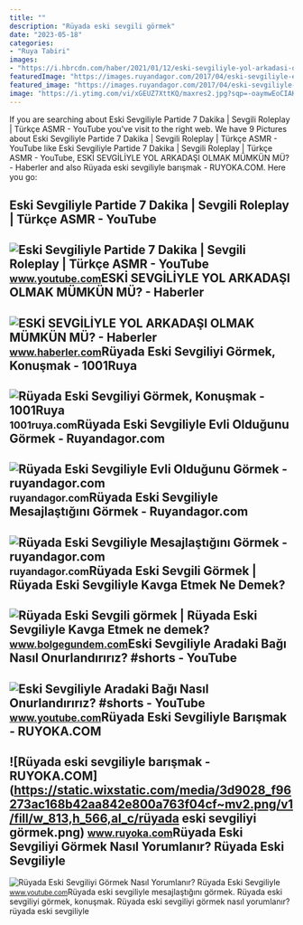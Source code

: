 ```yaml
---
title: ""
description: "Rüyada eski sevgili görmek"
date: "2023-05-18"
categories:
- "Ruya Tabiri"
images:
- "https://i.hbrcdn.com/haber/2021/01/12/eski-sevgiliyle-yol-arkadasi-olmak-mumkun-mu-13861645_amp.jpg"
featuredImage: "https://images.ruyandagor.com/2017/04/eski-sevgiliyle-evli-oldugunu-gormek-1549.jpg"
featured_image: "https://images.ruyandagor.com/2017/04/eski-sevgiliyle-mesajlastigini-gormek-2014.jpg"
image: "https://i.ytimg.com/vi/xGEUZ7XttKQ/maxres2.jpg?sqp=-oaymwEoCIAKENAF8quKqQMcGADwAQH4AbYIgAKAD4oCDAgAEAEYZSBXKEowDw==&amp;rs=AOn4CLAk946olYOp2QGdr9bfq1wjh2XY9g"
---
```


If you are searching about Eski Sevgiliyle Partide 7 Dakika | Sevgili Roleplay | Türkçe ASMR - YouTube you've visit to the right web. We have 9 Pictures about Eski Sevgiliyle Partide 7 Dakika | Sevgili Roleplay | Türkçe ASMR - YouTube like Eski Sevgiliyle Partide 7 Dakika | Sevgili Roleplay | Türkçe ASMR - YouTube, ESKİ SEVGİLİYLE YOL ARKADAŞI OLMAK MÜMKÜN MÜ? - Haberler and also Rüyada eski sevgiliyle barışmak - RUYOKA.COM. Here you go:

Eski Sevgiliyle Partide 7 Dakika | Sevgili Roleplay | Türkçe ASMR - YouTube
---------------------------------------------------------------------------

 ![Eski Sevgiliyle Partide 7 Dakika | Sevgili Roleplay | Türkçe ASMR - YouTube](https://i.ytimg.com/vi/do1WEkJ0fPE/maxresdefault.jpg) <small>www.youtube.com</small>ESKİ SEVGİLİYLE YOL ARKADAŞI OLMAK MÜMKÜN MÜ? - Haberler
--------------------------------------------------------

 ![ESKİ SEVGİLİYLE YOL ARKADAŞI OLMAK MÜMKÜN MÜ? - Haberler](https://i.hbrcdn.com/haber/2021/01/12/eski-sevgiliyle-yol-arkadasi-olmak-mumkun-mu-13861645_amp.jpg) <small>www.haberler.com</small>Rüyada Eski Sevgiliyi Görmek, Konuşmak - 1001Ruya
-------------------------------------------------

 ![Rüyada Eski Sevgiliyi Görmek, Konuşmak - 1001Ruya](https://1001ruya.com/wp-content/uploads/ruyada-eski-sevgili-gormek.jpg) <small>1001ruya.com</small>Rüyada Eski Sevgiliyle Evli Olduğunu Görmek - Ruyandagor.com
------------------------------------------------------------

 ![Rüyada Eski Sevgiliyle Evli Olduğunu Görmek - ruyandagor.com](https://images.ruyandagor.com/2017/04/eski-sevgiliyle-evli-oldugunu-gormek-1549.jpg) <small>ruyandagor.com</small>Rüyada Eski Sevgiliyle Mesajlaştığını Görmek - Ruyandagor.com
-------------------------------------------------------------

 ![Rüyada Eski Sevgiliyle Mesajlaştığını Görmek - ruyandagor.com](https://images.ruyandagor.com/2017/04/eski-sevgiliyle-mesajlastigini-gormek-2014.jpg) <small>ruyandagor.com</small>Rüyada Eski Sevgili Görmek | Rüyada Eski Sevgiliyle Kavga Etmek Ne Demek?
-------------------------------------------------------------------------

 ![Rüyada Eski Sevgili görmek | Rüyada Eski Sevgiliyle Kavga Etmek ne demek?](https://cdn.bolgegundem.com/d/other/2022/01/12/078307bf-8d32-456f-b076-6952712f6b7f.jpg) <small>www.bolgegundem.com</small>Eski Sevgiliyle Aradaki Bağı Nasıl Onurlandırırız? #shorts - YouTube
--------------------------------------------------------------------

 ![Eski Sevgiliyle Aradaki Bağı Nasıl Onurlandırırız? #shorts - YouTube](https://i.ytimg.com/vi/xGEUZ7XttKQ/maxres2.jpg?sqp=-oaymwEoCIAKENAF8quKqQMcGADwAQH4AbYIgAKAD4oCDAgAEAEYZSBXKEowDw==&rs=AOn4CLAk946olYOp2QGdr9bfq1wjh2XY9g) <small>www.youtube.com</small>Rüyada Eski Sevgiliyle Barışmak - RUYOKA.COM
--------------------------------------------

 ![Rüyada eski sevgiliyle barışmak - RUYOKA.COM](https://static.wixstatic.com/media/3d9028_f96273ac168b42aa842e800a763f04cf~mv2.png/v1/fill/w_813,h_566,al_c/rüyada eski sevgiliyi görmek.png) <small>www.ruyoka.com</small>Rüyada Eski Sevgiliyi Görmek Nasıl Yorumlanır? Rüyada Eski Sevgiliyle
---------------------------------------------------------------------

 ![Rüyada Eski Sevgiliyi Görmek Nasıl Yorumlanır? Rüyada Eski Sevgiliyle](https://i.ytimg.com/vi/vsMpT3VkHkk/maxresdefault.jpg) <small>www.youtube.com</small>Rüyada eski sevgiliyle mesajlaştığını görmek. Rüyada eski sevgiliyi görmek, konuşmak. Rüyada eski sevgiliyi görmek nasıl yorumlanır? rüyada eski sevgiliyle
